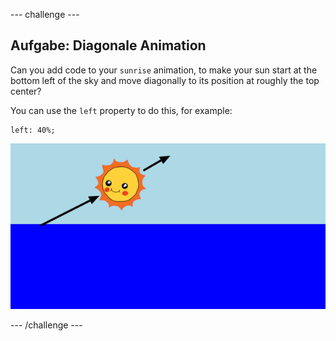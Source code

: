 \--- challenge \---

## Aufgabe: Diagonale Animation

Can you add code to your `sunrise` animation, to make your sun start at the bottom left of the sky and move diagonally to its position at roughly the top center?

You can use the `left` property to do this, for example:

    left: 40%;
    

![screenshot](images/sunrise-left.png)

\--- /challenge \---